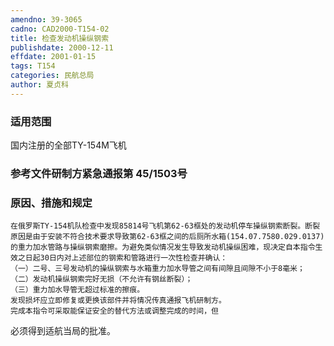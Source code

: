```yaml
---
amendno: 39-3065  
cadno: CAD2000-T154-02  
title: 检查发动机操纵钢索  
publishdate: 2000-12-11  
effdate: 2001-01-15  
tags: T154  
categories: 民航总局  
author: 夏贞科  
---
```

  
### 适用范围  
国内注册的全部TY-154M飞机  
  
<!--more-->  
### 参考文件研制方紧急通报第 45/1503号  
  
### 原因、措施和规定  
    在俄罗斯TY-154机队检查中发现85814号飞机第62-63框处的发动机停车操纵钢索断裂。断裂原因是由于安装不符合技术要求导致第62-63框之间的后厕所水箱(154.07.7580.029.0137)的重力加水管路与操纵钢索磨擦。为避免类似情况发生导致发动机操纵困难，现决定自本指令生效之日起30日内对上述部位的钢索和管路进行一次性检查并确认：  
    （一）二号、三号发动机的操纵钢索与水箱重力加水导管之间有间隙且间隙不小于8毫米；  
    （二）发动机操纵钢索完好无损（不允许有钢丝断裂）；  
    （三）重力加水导管无超过标准的擦痕。  
    发现损坏应立即修复或更换该部件并将情况传真通报飞机研制方。  
    完成本指令可采取能保证安全的替代方法或调整完成的时间，但  
  
必须得到适航当局的批准。  
